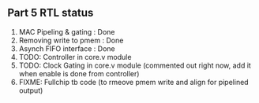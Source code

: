 ## Part 5 RTL status ##

1) MAC Pipeling & gating : Done
2) Removing write to pmem : Done
3) Asynch FIFO interface : Done
4) TODO: Controller in core.v module
5) TODO: Clock Gating in core.v module (commented out right now, add it when enable is done from controller)
6) FIXME: Fullchip tb code (to rmeove pmem write and align for pipelined output)
